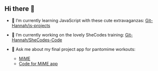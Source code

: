 ## Hi there 👋

- 🌱 I’m currently learning JavaScript with these cute extravaganzas:
[Git-Hannah/js-projects](https://github.com/Git-Hannah/js-projects)

- 🩷 I’m currently working on the lovely SheCodes training:
[Git-Hannah/SheCodes-Code](https://github.com/Git-Hannah/SheCodes-Code)

- 💬 Ask me about my final project app for pantomime workouts:
    - [MiME](https://mime-training-app.hannahsenft.com/)
    - [Code for MiME app](https://github.com/Git-Hannah/nf-capstone)

<!--
**Git-Hannah/Git-Hannah** is a ✨ _special_ ✨ repository because its `README.md` (this file) appears on your GitHub profile.

Here are some ideas to get you started:

- 🔭 I’m currently working on ...
- 🌱 I’m currently learning ...
- 👯 I’m looking to collaborate on ...
- 🤔 I’m looking for help with ...
- 💬 Ask me about ...
- 📫 How to reach me: ...
- 😄 Pronouns: ...
- ⚡ Fun fact: ...
-->
